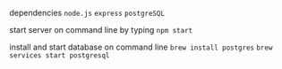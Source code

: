 dependencies
`` node.js ``
`` express ``
`` postgreSQL ``


start server on command line by typing
`` npm start ``

install and start database on command line
`` brew install postgres ``
`` brew services start postgresql ``

